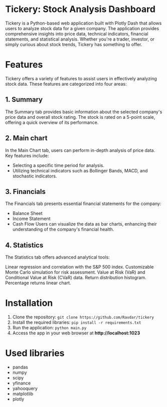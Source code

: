 # Tickery: Stock Analysis Dashboard

Tickery is a Python-based web application built with Plotly Dash that allows users to analyze stock data for a given company. The application provides comprehensive insights into price data, technical indicators, financial statements, and statistical analysis. Whether you're a trader, investor, or simply curious about stock trends, Tickery has something to offer.

# Features

Tickery offers a variety of features to assist users in effectively analyzing stock data. These features are categorized into four areas:

## 1. Summary
The Summary tab provides basic information about the selected company's price data and overall stock rating. The stock is rated on a 5-point scale, offering a quick overview of its performance.
## 2. Main chart
In the Main Chart tab, users can perform in-depth analysis of price data. Key features include:

* Selecting a specific time period for analysis.
* Utilizing technical indicators such as Bollinger Bands, MACD, and stochastic indicators.
## 3. Financials
The Financials tab presents essential financial statements for the company:

* Balance Sheet
* Income Statement
* Cash Flow
Users can visualize the data as bar charts, enhancing their understanding of the company's financial health.
## 4. Statistics
The Statistics tab offers advanced analytical tools:

Linear regression and correlation with the S&P 500 index.
Customizable Monte Carlo simulation for risk assessment.
Value at Risk (VaR) and Conditional Value at Risk (CVaR) data.
Return distribution histogram.
Percentage returns linear chart.

# Installation
1. Clone the repository:
```git clone https://github.com/Ravdar/tickery```
2. Install the required libraries:
```pip install -r requirements.txt```
3. Run the application:
```python main.py```
4. Access the app in your web browser at **http://localhost:1023**

# Used libraries
* pandas
* numpy
* scipy
* yfinance
* yahooquery
* matplotlib
* plotly
